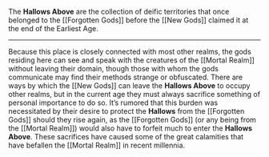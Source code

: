 
The **Hallows Above** are the collection of deific territories that once belonged to the [[Forgotten Gods]] before the [[New Gods]] claimed it at the end of the Earliest Age.

----

Because this place is closely connected with most other realms, the gods residing here can see and speak with the creatures of the [[Mortal Realm]] without leaving their domain, though those with whom the gods communicate may find their methods strange or obfuscated. There are ways by which the [[New Gods]] can leave the **Hallows Above** to occupy other realms, but in the current age they must always sacrifice something of personal importance to do so. It’s rumored that this burden was necessitated by their desire to protect the **Hallows** from the [[Forgotten Gods]] should they rise again, as the [[Forgotten Gods]] (or any being from the [[Mortal Realm]]) would also have to forfeit much to enter the **Hallows Above**. These sacrifices have caused some of the great calamities that have befallen the [[Mortal Realm]] in recent millennia.